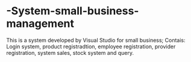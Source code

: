 # -System-small-business-management
This is a system developed by Visual Studio for small business; Contais: Login system, product registradtion, employee registration, provider registration, system sales, stock system and query.
